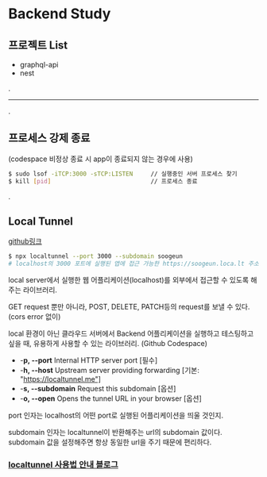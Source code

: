 # Backend Study

## 프로젝트 List

* graphql-api
* nest

.

---

.

## 프로세스 강제 종료
(codespace 비정상 종료 시 app이 종료되지 않는 경우에 사용) 
```bash
$ sudo lsof -iTCP:3000 -sTCP:LISTEN     // 실행중인 서버 프로세스 찾기
$ kill [pid]                            // 프로세스 종료
```
.
## Local Tunnel 
[github링크](https://github.com/localtunnel/localtunnel)

```bash
$ npx localtunnel --port 3000 --subdomain soogeun
# localhost의 3000 포트에 실행된 앱에 접근 가능한 https://soogeun.loca.lt 주소를 준다.
```

local server에서 실행한 웹 어플리케이션(localhost)를 외부에서 접근할 수 있도록 해주는 라이브러리.

GET request 뿐만 아니라, POST, DELETE, PATCH등의 request를 보낼 수 있다. (cors error 없이)

local 환경이 아닌 클라우드 서버에서 Backend 어플리케이션을 실행하고 테스팅하고 싶을 때, 유용하게 사용할 수 있는 라이브러리. (Github Codespace)

- -**p, --port** Internal HTTP server port [필수]
- -**h, --host** Upstream server providing forwarding [기본: "https://localtunnel.me"]
- -**s, --subdomain** Request this subdomain [옵션]
- -**o, --open** Opens the tunnel URL in your browser [옵션]

port 인자는 localhost의 어떤 port로 실행된 어플리케이션을 띄울 것인지.

subdomain 인자는 localtunnel이 반환해주는 url의 subdomain 값이다. subdomain 값을 설정해주면 항상 동일한 url을 주기 때문에 편리하다.

### [localtunnel 사용법 안내 블로그](https://kibua20.tistory.com/151)